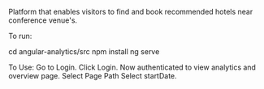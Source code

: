 Platform that enables visitors to find and book recommended hotels near conference venue's.

To run:

cd angular-analytics/src
npm install
ng serve

To Use:
Go to Login.
Click Login.
Now authenticated to view analytics and overview page.
Select Page Path
Select startDate.